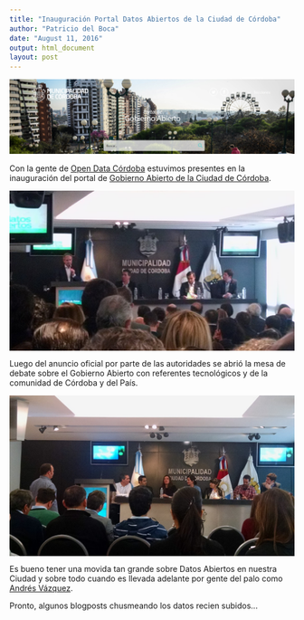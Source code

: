 ```yaml
---
title: "Inauguración Portal Datos Abiertos de la Ciudad de Córdoba"
author: "Patricio del Boca"
date: "August 11, 2016"
output: html_document
layout: post
---
```


<a href="https://gobiernoabierto.cordoba.gob.ar">
<img border="0" alt="W3Schools" src="/../figs/2016-08-11-Inauguracion-Portal-Datos-Abiertos-de-la-Ciudad-de-Cordoba/portada.png">
</a>

Con la gente de [Open Data Córdoba](http://opendatacordoba.org) estuvimos presentes en la inauguración del portal de [Gobierno Abierto de la Ciudad de Córdoba](https://gobiernoabierto.cordoba.gov.ar).


<img src="/../figs/2016-08-11-Inauguracion-Portal-Datos-Abiertos-de-la-Ciudad-de-Cordoba/autoridades.jpg" title="center" alt="center" style="display: block; margin: auto;" />

Luego del anuncio oficial por parte de las autoridades se abrió la mesa de debate sobre el Gobierno Abierto con referentes tecnológicos y de la comunidad de Córdoba y del País.


<img src="/../figs/2016-08-11-Inauguracion-Portal-Datos-Abiertos-de-la-Ciudad-de-Cordoba/mesa debate.jpg" title="center" alt="center" style="display: block; margin: auto;" />

Es bueno tener una movida tan grande sobre Datos Abiertos en nuestra Ciudad y sobre todo cuando es llevada adelante por gente del palo como [Andrés Vázquez](https://twitter.com/avdata99).

Pronto, algunos blogposts chusmeando los datos recien subidos...
